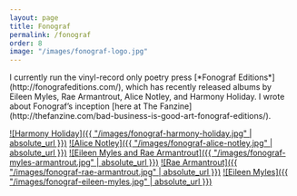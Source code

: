 ```yaml
---
layout: page
title: Fonograf
permalink: /fonograf
order: 8
image: "/images/fonograf-logo.jpg"
---
```

<span>
  I currently run the vinyl-record only poetry press [*Fonograf Editions*](http://fonografeditions.com/), which has recently released albums by Eileen Myles, Rae Armantrout, Alice Notley, and Harmony Holiday. I wrote about Fonograf’s inception [here at The Fanzine](http://thefanzine.com/bad-business-is-good-art-fonograf-editions/).
</span>

[![Harmony Holiday]({{ "/images/fonograf-harmony-holiday.jpg" | absolute_url }})](http://fonografeditions.com/product/fono4-harmony-holiday-the-black-saint-and-the-sinnerman/)
[![Alice Notley]({{ "/images/fonograf-alice-notley.jpg" | absolute_url }})](http://fonografeditions.com/product/fono3-alice-notley-live-in-seattle/)
[![Eileen Myles and Rae Armantrout]({{ "/images/fonograf-myles-armantrout.jpg" | absolute_url }})](http://fonografeditions.com/product/conflation-alohairish-trees-autographed-copies/)
[![Rae Armantrout]({{ "/images/fonograf-rae-armantrout.jpg" | absolute_url }})](http://fonografeditions.com/product/f0n02-rae-armantrout-conflation/)
[![Eileen Myles]({{ "/images/fonograf-eileen-myles.jpg" | absolute_url }})](http://fonografeditions.com/product/aloha-irish-trees/)
